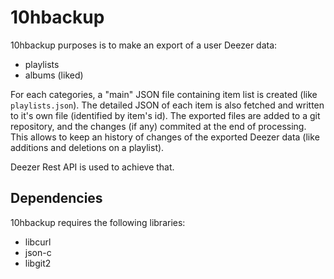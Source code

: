# 10hbackup

10hbackup purposes is to make an export of a user Deezer data:
- playlists
- albums (liked)

For each categories, a "main" JSON file containing item list is created (like
`playlists.json`). The detailed JSON of each item is also fetched and written
to it's own file (identified by item's id).
The exported files are added to a git repository, and the changes (if any)
commited at the end of processing. This allows to keep an history of changes
of the exported Deezer data (like additions and deletions on a playlist).

Deezer Rest API is used to achieve that.

## Dependencies

10hbackup requires the following libraries:
- libcurl
- json-c
- libgit2

